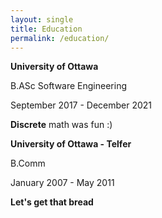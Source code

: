 ```yaml
---
layout: single
title: Education
permalink: /education/
---
```






**University of Ottawa**

B.ASc Software Engineering

September 2017 - December 2021

**Discrete** math was fun :)


**University of Ottawa - Telfer**

B.Comm

January 2007 - May 2011

**Let's get that bread**


